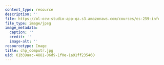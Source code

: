 ```yaml
---
content_type: resource
description: ''
file: https://ol-ocw-studio-app-qa.s3.amazonaws.com/courses/es-259-information-and-communication-technology-in-africa-spring-2006/01b39aac488106d91f0e1a91ff235460_chp_computr.jpg
file_type: image/jpeg
image_metadata:
  caption: ''
  credit: ''
  image-alt: ''
resourcetype: Image
title: chp_computr.jpg
uid: 01b39aac-4881-06d9-1f0e-1a91ff235460
---
```


